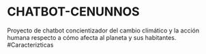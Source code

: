 # CHATBOT-CENUNNOS
Proyecto de chatbot concientizador del cambio climático y la acción humana respecto a cómo afecta al planeta y sus habitantes.
#Caracterizticas
